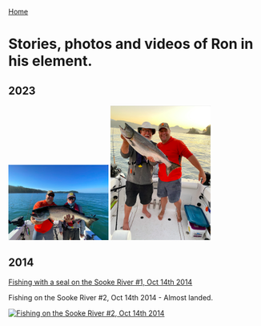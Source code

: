 [Home](./README.md)

# Stories, photos and videos of Ron in his element.

## 2023

<img src="./assets/ron_fishing_bamfield_aug_2023.png" alt="Bamfield August 2023" width="200"/>

<img src="./assets/ron_fishing_bamfield_aug_2023_2.png" alt="Bamfield August 2023 #2" width="200"/>

## 2014

[Fishing with a seal on the Sooke River #1, Oct 14th 2014](https://www.youtube.com/watch?v=D0lfqXtvqss)

Fishing on the Sooke River #2, Oct 14th 2014 - Almost landed.

[![Fishing on the Sooke River #2, Oct 14th 2014](https://i9.ytimg.com/vi/aT3R9rvY1-I/mq2.jpg?sqp=CNDet6kG-oaymwEmCMACELQB8quKqQMa8AEB-AHOBYAC4AOKAgwIABABGGIgZShaMA8=&rs=AOn4CLBzZ4KIB7b35NrXSeRgEPsHV4PjIw)](https://www.youtube.com/watch?v=aT3R9rvY1-I)
